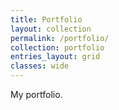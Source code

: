 ```yaml
---
title: Portfolio
layout: collection
permalink: /portfolio/
collection: portfolio
entries_layout: grid
classes: wide
---
```


My portfolio.
